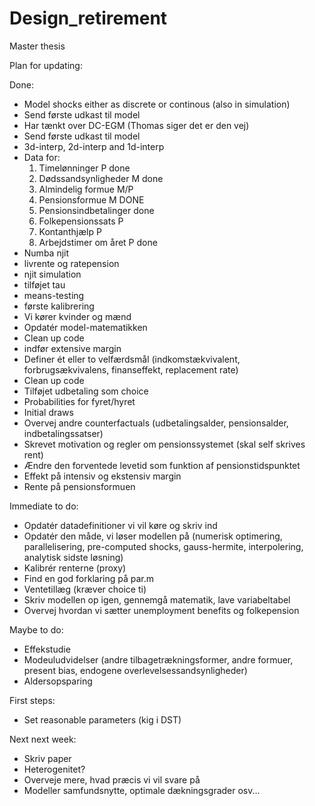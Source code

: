 # Design_retirement

Master thesis

Plan for updating:

Done:

- Model shocks either as discrete or continous (also in simulation)
- Send første udkast til model
- Har tænkt over DC-EGM (Thomas siger det er den vej)
- Send første udkast til model
- 3d-interp, 2d-interp and 1d-interp
- Data for:
  1. Timelønninger P done
  2. Dødssandsynligheder M done
  3. Almindelig formue M/P
  4. Pensionsformue M DONE
  5. Pensionsindbetalinger done
  6. Folkepensionssats P
  7. Kontanthjælp P
  8. Arbejdstimer om året P done
- Numba njit
- livrente og ratepension
- njit simulation
- tilføjet tau
- means-testing
- første kalibrering
- Vi kører kvinder og mænd
- Opdatér model-matematikken
- Clean up code
- indfør extensive margin
- Definer ét eller to velfærdsmål (indkomstækvivalent, forbrugsækvivalens, finanseffekt, replacement rate)
- Clean up code
- Tilføjet udbetaling som choice
- Probabilities for fyret/hyret
- Initial draws
- Overvej andre counterfactuals (udbetalingsalder, pensionsalder, indbetalingssatser)
- Skrevet motivation og regler om pensionssystemet (skal self skrives rent)
- Ændre den forventede levetid som funktion af pensionstidspunktet
- Effekt på intensiv og ekstensiv margin
- Rente på pensionsformuen


Immediate to do:
- Opdatér datadefinitioner vi vil køre og skriv ind
- Opdatér den måde, vi løser modellen på (numerisk optimering, parallelisering, pre-computed shocks, gauss-hermite, interpolering, analytisk sidste løsning)
- Kalibrér renterne (proxy)
- Find en god forklaring på par.m
- Ventetillæg (kræver choice ti)
- Skriv modellen op igen, gennemgå matematik, lave variabeltabel
- Overvej hvordan vi sætter unemployment benefits og folkepension

Maybe to do:
- Effekstudie
- Modeuludvidelser (andre tilbagetrækningsformer, andre formuer, present bias, endogene overlevelsessandsynligheder)
- Aldersopsparing

First steps:
- Set reasonable parameters (kig i DST)



Next next week:

- Skriv paper
- Heterogenitet?
- Overveje mere, hvad præcis vi vil svare på
- Modeller samfundsnytte, optimale dækningsgrader osv...
